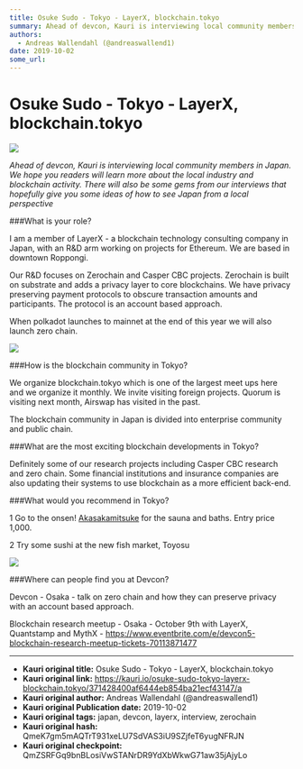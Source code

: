 ```yaml
---
title: Osuke Sudo - Tokyo - LayerX, blockchain.tokyo
summary: Ahead of devcon, Kauri is interviewing local community members in Japan. We hope you readers will learn more about the local industry and blockchain activity. There will also be some gems from our interviews that hopefully give you some ideas of how to see Japan from a local perspectiveWhat is your role? I am a member of LayerX - a blockchain technology consulting company in Japan, with an R&D arm working on projects for Ethereum. We are based in downtown Roppongi. Our R&D focuses on Zerochain a
authors:
  - Andreas Wallendahl (@andreaswallend1)
date: 2019-10-02
some_url: 
---
```


# Osuke Sudo - Tokyo - LayerX, blockchain.tokyo

![](https://ipfs.infura.io/ipfs/QmZ6uoDBXDywjpukCQatYmzHrktTdC2Es5VeQRADuQ1Lm7)


_Ahead of devcon, Kauri is interviewing local community members in Japan. We hope you readers will learn more about the local industry and blockchain activity. There will also be some gems from our interviews that hopefully give you some ideas of how to see Japan from a local perspective_

###What is your role? 

I am a member of LayerX - a blockchain technology consulting company in Japan, with an R&D arm working on projects for Ethereum. We are based in downtown Roppongi. 

Our R&D focuses on Zerochain and Casper CBC projects. Zerochain is built on substrate and adds a privacy layer to core blockchains. We have privacy preserving payment protocols to obscure transaction amounts and participants. The protocol is an account based approach. 

When polkadot launches to mainnet at the end of this year we will also launch zero chain. 

![](https://ipfs.infura.io/ipfs/QmPdrCcRB8p8WZ6HBnk7J4fRiV449NSrifq1QcPn2VT8Vr)

###How is the blockchain community in Tokyo?

We organize blockchain.tokyo which is one of the largest meet ups here and we organize it monthly. We invite visiting foreign projects. Quorum is visiting next month, Airswap has visited in the past. 

The blockchain community in Japan is divided into enterprise community and public chain. 

###What are the most exciting blockchain developments in Tokyo?

Definitely some of our research projects including Casper CBC research and zero chain. 
Some financial institutions and insurance companies are also updating their systems to use blockchain as a more efficient back-end. 

###What would you recommend in Tokyo?

1 Go to the onsen! [Akasakamitsuke](https://onsen.nifty.com/la-en/akasaka-onsen/) for the sauna and baths. Entry price 1,000. 

2 Try some sushi at the new fish market, Toyosu

![](https://ipfs.infura.io/ipfs/QmVc4MLR1uK5ov4dTDEzT3JNXtSYT1DT7Ud6j2z8zgabMe)

###Where can people find you at Devcon?

Devcon - Osaka - talk on zero chain and how they can preserve privacy with an account based approach.

Blockchain research meetup - Osaka - October 9th with LayerX, Quantstamp and MythX - https://www.eventbrite.com/e/devcon5-blockchain-research-meetup-tickets-70113871477




---

- **Kauri original title:** Osuke Sudo - Tokyo - LayerX, blockchain.tokyo
- **Kauri original link:** https://kauri.io/osuke-sudo-tokyo-layerx-blockchain.tokyo/371428400af6444eb854ba21ecf43147/a
- **Kauri original author:** Andreas Wallendahl (@andreaswallend1)
- **Kauri original Publication date:** 2019-10-02
- **Kauri original tags:** japan, devcon, layerx, interview, zerochain
- **Kauri original hash:** QmeK7gm5mAQTrT931xeLU7SdVAS3iU9SZjfeT6yugNFRJN
- **Kauri original checkpoint:** QmZSRFGq9bnBLosiVwSTANrDR9YdXbWkwG71aw35jAjyLo



